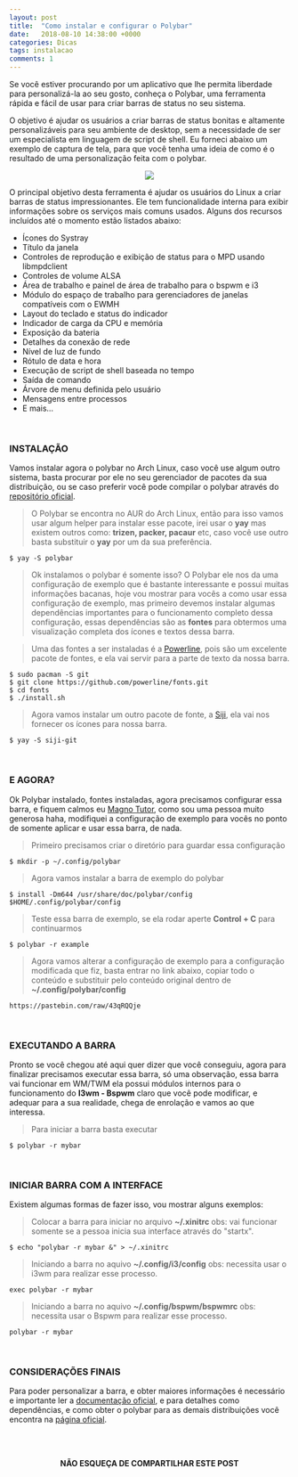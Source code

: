 ```yaml
---
layout: post
title:  "Como instalar e configurar o Polybar"
date:   2018-08-10 14:38:00 +0000
categories: Dicas
tags: instalacao
comments: 1
---
```


Se você estiver procurando por um aplicativo que lhe permita liberdade para personalizá-la ao seu gosto, conheça o Polybar, uma ferramenta rápida e fácil de usar para criar barras de status no seu sistema.

O objetivo é ajudar os usuários a criar barras de status bonitas e altamente personalizáveis ​​para seu ambiente de desktop, sem a necessidade de ser um especialista em linguagem de script de shell. Eu forneci abaixo um exemplo de captura de tela, para que você tenha uma ideia de como é o resultado de uma personalização feita com o polybar.

<p align="center">
<img class="materialboxed responsive-img" src="https://i.imgur.com/01IuuKc.png">
</p>

O principal objetivo desta ferramenta é ajudar os usuários do Linux a criar barras de status impressionantes. Ele tem funcionalidade interna para exibir informações sobre os serviços mais comuns usados. Alguns dos recursos incluídos até o momento estão listados abaixo:

-   Ícones do Systray
-   Título da janela
-   Controles de reprodução e exibição de status para o MPD usando libmpdclient
-   Controles de volume ALSA
-   Área de trabalho e painel de área de trabalho para o bspwm e i3
-   Módulo do espaço de trabalho para gerenciadores de janelas compatíveis com o EWMH
-   Layout do teclado e status do indicador
-   Indicador de carga da CPU e memória
-   Exposição da bateria
-   Detalhes da conexão de rede
-   Nível de luz de fundo
-   Rótulo de data e hora
-   Execução de script de shell baseada no tempo
-   Saída de comando
-   Árvore de menu definida pelo usuário
-   Mensagens entre processos
-   E mais…

<br/>

### INSTALAÇÃO
Vamos instalar agora o polybar no Arch Linux, caso você use algum outro sistema, basta procurar por ele no seu gerenciador de pacotes da sua distribuição, ou se caso preferir você pode compilar o polybar através do [repositório oficial](https://github.com/jaagr/polybar).

> O Polybar se encontra no AUR do Arch Linux, então para isso vamos usar algum helper para instalar esse pacote, irei usar o **yay** mas existem outros como: **trizen, packer, pacaur** etc, caso você use outro basta substituir o **yay** por um da sua preferência.
```
$ yay -S polybar
```
> Ok instalamos o polybar é somente isso? O Polybar ele nos da uma configuração de exemplo que é bastante interessante e possui muitas informações bacanas, hoje vou mostrar para vocês a como usar essa configuração de exemplo, mas primeiro devemos instalar algumas dependências importantes para o funcionamento completo dessa configuração, essas dependências são as **fontes** para obtermos uma visualização completa dos ícones e textos dessa barra.

> Uma das fontes a ser instaladas é a [Powerline](https://github.com/powerline/fonts), pois são um excelente pacote de fontes, e ela vai servir para a parte de texto da nossa barra.
```
$ sudo pacman -S git
$ git clone https://github.com/powerline/fonts.git
$ cd fonts
$ ./install.sh
```
> Agora vamos instalar um outro pacote de fonte, a [Siji](https://github.com/stark/siji), ela vai nos fornecer os ícones para nossa barra.
```
$ yay -S siji-git
```

<br/>

### E AGORA?
Ok Polybar instalado, fontes instaladas, agora precisamos configurar essa barra, e fiquem calmos eu [Magno Tutor](https://youtube.com/MagnoTutor?sub_confirmation=1), como sou uma pessoa muito generosa haha, modifiquei a configuração de exemplo para vocês no ponto de somente aplicar e usar essa barra, de nada.

> Primeiro precisamos criar o diretório para guardar essa configuração
```
$ mkdir -p ~/.config/polybar
```
> Agora vamos instalar a barra de exemplo do polybar
```
$ install -Dm644 /usr/share/doc/polybar/config $HOME/.config/polybar/config
```
> Teste essa barra de exemplo, se ela rodar aperte **Control + C** para continuarmos
```
$ polybar -r example
```
> Agora vamos alterar a configuração de exemplo para a configuração modificada que fiz, basta entrar no link abaixo, copiar todo o conteúdo e substituir pelo conteúdo original dentro de **~/.config/polybar/config**
```
https://pastebin.com/raw/43qRQQje
```

<br/>

### EXECUTANDO A BARRA
Pronto se você chegou até aqui quer dizer que você conseguiu, agora para finalizar precisamos executar essa barra, só uma observação, essa barra vai funcionar em WM/TWM ela possui módulos internos para o funcionamento do **I3wm - Bspwm** claro que você pode modificar, e adequar para a sua realidade, chega de enrolação e vamos ao que interessa.

> Para iniciar a barra basta executar
```
$ polybar -r mybar
```

<br/>

### INICIAR BARRA COM A INTERFACE
Existem algumas formas de fazer isso, vou mostrar alguns exemplos:

> Colocar a barra para iniciar no arquivo **~/.xinitrc**
> obs: vai funcionar somente se a pessoa inicia sua interface através do "startx".

```
$ echo "polybar -r mybar &" > ~/.xinitrc
```

> Iniciando a barra no aquivo **~/.config/i3/config**
> obs: necessita usar o i3wm para realizar esse processo.

```
exec polybar -r mybar
```

> Iniciando a barra no aquivo **~/.config/bspwm/bspwmrc**
> obs: necessita usar o Bspwm para realizar esse processo.

```
polybar -r mybar
```

<br/>

### CONSIDERAÇÕES FINAIS
Para poder personalizar a barra, e obter maiores informações é necessário e importante ler a [documentação oficial](https://github.com/jaagr/polybar/wiki), e para detalhes como dependências, e como obter o polybar para as demais distribuições você encontra na [página oficial](https://github.com/jaagr/polybar).


<br/><br/>

<p align="center">  
<b>NÃO ESQUEÇA DE COMPARTILHAR ESTE POST</b>
<br>
<div class="sharethis-inline-share-buttons"></div>
</p>

<br/><br/>
